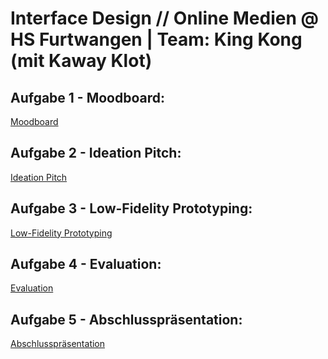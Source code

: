 # Interface Design // Online Medien @ HS Furtwangen | Team: King Kong (mit Kaway Klot)

## Aufgabe 1 - Moodboard:
<a href="https://github.com/animsr/IFD/files/8332013/Inspiration.pdf"> Moodboard </a>
## Aufgabe 2 - Ideation Pitch:
<a href="https://github.com/animsr/IFD/files/8463107/Ideation.Pitch.pdf"> Ideation Pitch </a>
## Aufgabe 3 - Low-Fidelity Prototyping:
<a href="https://github.com/animsr/IFD/files/8566496/Low-Fid.Prototyp.pdf"> Low-Fidelity Prototyping </a>
## Aufgabe 4 - Evaluation:
<a href="https://github.com/animsr/IFD/files/8632724/Evaluierung.pdf"> Evaluation </a>
## Aufgabe 5 - Abschlusspräsentation:
<a href="https://github.com/animsr/IFD/files/9027235/Abschlussprasentation.pdf"> Abschlusspräsentation </a>
